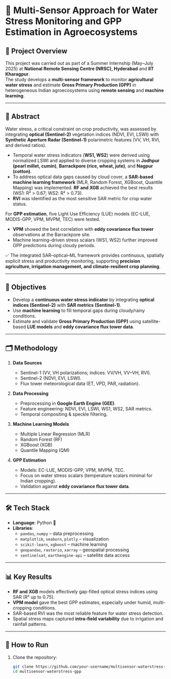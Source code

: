 # 🌾 Multi-Sensor Approach for Water Stress Monitoring and GPP Estimation in Agroecosystems  

## 📌 Project Overview  
This project was carried out as part of a Summer Internship (May–July 2025) at **National Remote Sensing Centre (NRSC), Hyderabad** and **IIT Kharagpur**.  
The study develops a **multi-sensor framework** to monitor **agricultural water stress** and estimate **Gross Primary Production (GPP)** in heterogeneous Indian agroecosystems using **remote sensing** and **machine learning**.  

---

## 📝 Abstract  
Water stress, a critical constraint on crop productivity, was assessed by integrating **optical (Sentinel-2)** vegetation indices (NDVI, EVI, LSWI) with **Synthetic Aperture Radar (Sentinel-1)** polarimetric features (VV, VH, RVI, and derived ratios).  
- Temporal water stress indicators (**WS1, WS2**) were derived using normalized LSWI and applied to diverse cropping systems in **Jodhpur (pearl millet, cumin)**, **Barrackpore (rice, wheat, jute)**, and **Nagpur (cotton)**.  
- To address optical data gaps caused by cloud cover, a **SAR-based machine learning framework** (MLR, Random Forest, XGBoost, Quantile Mapping) was implemented. **RF and XGB** achieved the best results (WS1: R² > 0.67; WS2: R² > 0.73).  
- **RVI** was identified as the most sensitive SAR metric for crop water status.  

For **GPP estimation**, five Light Use Efficiency (LUE) models (EC-LUE, MODIS-GPP, VPM, MVPM, TEC) were tested.  
- **VPM** showed the best correlation with **eddy covariance flux tower** observations at the Barrackpore site.  
- Machine learning–driven stress scalars (WS1, WS2) further improved GPP predictions during cloudy periods.  

✅ The integrated SAR–optical–ML framework provides continuous, spatially explicit stress and productivity monitoring, supporting **precision agriculture, irrigation management, and climate-resilient crop planning**.  

---

## 🎯 Objectives  
- Develop a **continuous water stress indicator** by integrating **optical indices (Sentinel-2)** with **SAR metrics (Sentinel-1)**.  
- Use **machine learning** to fill temporal gaps during cloudy/rainy conditions.  
- Estimate and validate **Gross Primary Production (GPP)** using satellite-based **LUE models** and **eddy covariance flux tower data**.  

---

## 🗂️ Methodology  
1. **Data Sources**  
   - Sentinel-1 (VV, VH polarizations; indices: VV/VH, VV–VH, RVI).  
   - Sentinel-2 (NDVI, EVI, LSWI).  
   - Flux tower meteorological data (ET, VPD, PAR, radiation).  

2. **Data Processing**  
   - Preprocessing in **Google Earth Engine (GEE)**.  
   - Feature engineering: NDVI, EVI, LSWI, WS1, WS2, SAR metrics.  
   - Temporal compositing & speckle filtering.  

3. **Machine Learning Models**  
   - Multiple Linear Regression (MLR)  
   - Random Forest (RF)  
   - XGBoost (XGB)  
   - Quantile Mapping (QM)  

4. **GPP Estimation**  
   - Models: EC-LUE, MODIS-GPP, VPM, MVPM, TEC.  
   - Focus on water stress scalars (temperature scalars minimal for Indian cropping).  
   - Validation against **eddy covariance flux tower data**.  

---

## 🛠️ Tech Stack  
- **Language**: Python 🐍  
- **Libraries**:  
  - `pandas`, `numpy` – data preprocessing  
  - `matplotlib`, `seaborn`, `plotly` – visualization  
  - `scikit-learn`, `xgboost` – machine learning  
  - `geopandas`, `rasterio`, `xarray` – geospatial processing  
  - `sentinelsat`, `earthengine-api` – satellite data access  

---

## 📊 Key Results  
- **RF and XGB** models effectively gap-filled optical stress indices using SAR (R² up to 0.75).  
- **VPM model** gave the best GPP estimates, especially under humid, multi-cropping conditions.  
- SAR-based RVI was the most reliable feature for water stress detection.  
- Spatial stress maps captured **intra-field variability** due to irrigation and rainfall patterns.  

---

## 🚀 How to Run  
1. Clone the repository:  
   ```bash
   git clone https://github.com/your-username/multisensor-waterstress-gpp.git
   cd multisensor-waterstress-gpp
